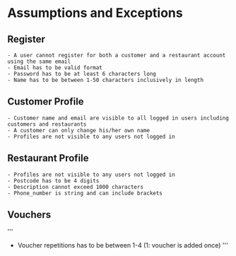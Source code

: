 # Assumptions and Exceptions

## Register
```
- A user cannot register for both a customer and a restaurant account using the same email
- Email has to be valid format
- Password has to be at least 6 characters long
- Name has to be between 1-50 characters inclusively in length
```

## Customer Profile
```
- Customer name and email are visible to all logged in users including customers and restaurants
- A customer can only change his/her own name 
- Profiles are not visible to any users not logged in
```

## Restaurant Profile
```
- Profiles are not visible to any users not logged in
- Postcode has to be 4 digits
- Description cannot exceed 1000 characters
- Phone_number is string and can include brackets
```

## Vouchers
'''
- Voucher repetitions has to be between 1-4 (1: voucher is added once)
'''